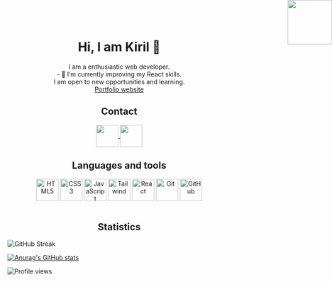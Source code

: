 <h1 align="center">Hi, I am Kiril 👋</h1>

<p align="center">
I am a enthusiastic web developer. <br />
- 🌱 I’m currently improving my React skills. <br />
I am open to new opportunities and learning. <br />
<a href="https://pavlov.mk/">Portfolio website</a>
</p>

<p align="center">
<img align="center" src="https://user-images.githubusercontent.com/20521233/162415803-5b3be960-fa1c-4289-9096-ad619c7fd31d.gif" height="100" style="position:fixed; top:0px; right:0px;" />
</p>

<h2 align="center">Contact</h2>
<div align="center">
  <a href="mailto:kire_p@yahoo.com">
    <img align="center" src="https://user-images.githubusercontent.com/20521233/162431057-69fb58c1-e62f-4cbf-a125-c93ed1c96279.png" height="50" />
  </a>
  <a href="https://www.linkedin.com/in/kiril-pavlov/">
    <img align="center" src="https://user-images.githubusercontent.com/20521233/162432724-6c328880-bf4f-4b05-8dab-d7c573e462df.png" height="50" />
  </a>
</div>

<h2 align="center">Languages and tools</h2>
<div align="center">
  <img align="center" src="https://user-images.githubusercontent.com/20521233/162416782-960a5f91-61e1-4776-a904-dcba015d2757.png" height="50" alt="HTML5"/>
  <img align="center" src="https://user-images.githubusercontent.com/20521233/162417255-09660395-8d5c-47db-8600-87672ee67605.png" height="50" alt="CSS3" />
  <img align="center" src="https://user-images.githubusercontent.com/20521233/162422318-366d12fa-6ed4-4726-9599-0612b75d9342.png" height="50" alt="JavaScript"/>
  <img align="center" src="https://user-images.githubusercontent.com/20521233/211316059-75bbcd1d-ed12-4681-864a-92236db34d9c.png" height="50" alt="Tailwind"/>
  <img align="center" src="https://user-images.githubusercontent.com/20521233/162425992-18024120-3db8-4b6b-b4d6-53121617f742.png" height="50" alt="React" />
  <img align="center" src="https://user-images.githubusercontent.com/20521233/211316788-508243bf-8c75-4275-9984-431bc512c535.svg" height="50" alt="Git"/>
  <img align="center" src="https://user-images.githubusercontent.com/20521233/162429537-c7f7fd1b-d0bc-43e3-b635-bb32d162fca2.png" height="50" alt="GitHub"/>
</div>
<br />

<h2 align="center">Statistics</h2>


  ![GitHub Streak](https://github-readme-streak-stats.herokuapp.com?user=Kiril-Pavlov&theme=vision-friendly-dark&date_format=j%20M%5B%20Y%5D)
  
  [![Anurag's GitHub stats](https://github-readme-stats.vercel.app/api?username=Kiril-Pavlov)](https://github.com/anuraghazra/github-readme-stats)
  
  ![Profile views](https://gpvc.arturio.dev/Kiril-Pavlov)
  
<!-- 
  
  [![Anurag's GitHub stats](https://github-readme-stats.vercel.app/api?username=Kiril-Pavlov)](https://github.com/anuraghazra/github-readme-stats)

  ![Profile views](https://gpvc.arturio.dev/Kiril-Pavlov)

  
-->


